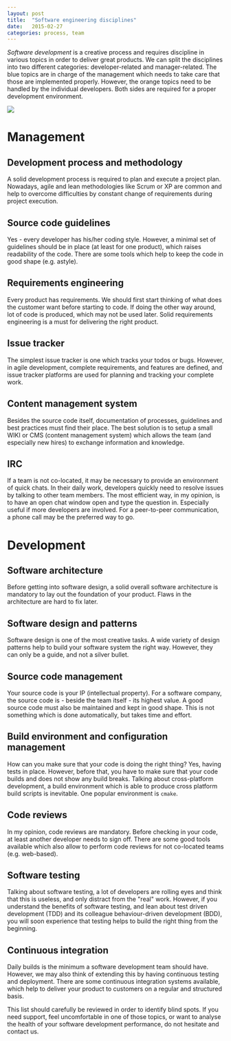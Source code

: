 ```yaml
---
layout: post
title:  "Software engineering disciplines"
date:   2015-02-27
categories: process, team
---
```


*Software development* is a creative process and requires discipline in various
topics in order to deliver great products. We can split the disciplines into
two different categories: developer-related and manager-related. The blue
topics are in charge of the management which needs to take care that those are
implemented properly. However, the orange topics need to be handled by the
individual developers. Both sides are required for a proper development
environment.

![]({{site.url}}/assets/disciplines.png)

# Management

## Development process and methodology

A solid development process is required to plan and execute a project plan.
Nowadays, agile and lean methodologies like Scrum or XP are common and help to
overcome difficulties by constant change of requirements during project
execution.

##  Source code guidelines

Yes - every developer has his/her coding style. However, a minimal set of
guidelines should be in place (at least for one product), which raises
readability of the code. There are some tools which help to keep the code in
good shape (e.g. astyle).

##  Requirements engineering

Every product has requirements. We should first start thinking of what does the
customer want before starting to code. If doing the other way around, lot of
code is produced, which may not be used later. Solid requirements engineering
is a must for delivering the right product.

##  Issue tracker

The simplest issue tracker is one which tracks your todos or bugs. However, in
agile development, complete requirements, and features are defined, and issue
tracker platforms are used for planning and tracking your complete work.

##  Content management system

Besides the source code itself, documentation of processes, guidelines and best
practices must find their place. The best solution is to setup a small WIKI or
CMS (content management system) which allows the team (and especially new
hires) to exchange information and knowledge.

##  IRC

If a team is not co-located, it may be necessary to provide an environment of
quick chats. In their daily work, developers quickly need to resolve issues by
talking to other team members. The most efficient way, in my opinion, is to
have an open chat window open and type the question in. Especially useful if
more developers are involved. For a peer-to-peer communication, a phone call
may be the preferred way to go.

# Development

##  Software architecture

Before getting into software design, a solid overall software architecture is
mandatory to lay out the foundation of your product. Flaws in the architecture
are hard to fix later.

##  Software design and patterns

Software design is one of the most creative tasks. A wide variety of design
patterns help to build your software system the right way. However, they can
only be a guide, and not a silver bullet.

##  Source code management

Your source code is your IP (intellectual property). For a software company,
the source code is - beside the team itself - its highest value. A good source
code must also be maintained and kept in good shape. This is not something
which is done automatically, but takes time and effort.

##  Build environment and configuration management

How can you make sure that your code is doing the right thing? Yes, having
tests in place. However, before that, you have to make sure that your code
builds and does not show any build breaks. Talking about cross-platform
development, a build environment which is able to produce cross platform build
scripts is inevitable. One popular environment is `cmake`.

##  Code reviews

In my opinion, code reviews are mandatory. Before checking in your code, at
least another developer needs to sign off. There are some good tools available
which also allow to perform code reviews for not co-located teams (e.g.
    web-based).

##  Software testing

Talking about software testing, a lot of developers are rolling eyes and think
that this is useless, and only distract from the "real" work. However, if you
understand the benefits of software testing, and lean about test driven
development (TDD) and its colleague behaviour-driven development (BDD), you
will soon experience that testing helps to build the right thing from the
beginning.

##  Continuous integration

Daily builds is the minimum a software development team should have. However,
we may also think of extending this by having continuous testing and
deployment. There are some continuous integration systems available, which help
to deliver your product to customers on a regular and structured basis.

This list should carefully be reviewed in order to identify blind spots. If you
need support, feel uncomfortable in one of those topics, or want to analyse the
health of your software development performance, do not hesitate and contact
us.
